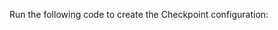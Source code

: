 Run the following code to create the Checkpoint configuration:

```python name="tests/integration/docusaurus/connecting_to_your_data/database/athena_python_example.py Add Checkpoint"
```
